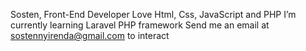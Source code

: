 Sosten, Front-End Developer
Love Html, Css, JavaScript and PHP
I’m currently learning Laravel PHP framework
Send me an email at sostennyirenda@gmail.com to interact

<!---
sosten/sosten is a ✨ special ✨ repository because its `README.md` (this file) appears on your GitHub profile.
You can click the Preview link to take a look at your changes.
--->
